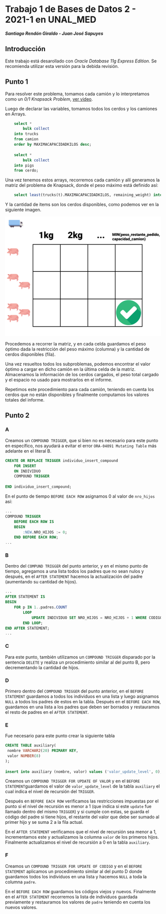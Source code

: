 # Trabajo 1 de Bases de Datos 2 - 2021-1 en UNAL_MED

**_Santiago Rendón Giraldo - Juan José Sapuyes_**

## Introducción

Este trabajo está desarollado con  _Oracle Database 11g Express Edition._  Se recomienda utilizar esta versión para la debida revisión. 

## Punto 1

Para resolver este problema, tomamos cada camión y lo interpretamos como un _0/1 Knapsack Problem_, [ver video](https://www.youtube.com/watch?v=xCbYmUPvc2Q).

Luego de declarar las variables, tomamos todos los cerdos y los camiones en Arrays.

```sql
    select *
        bulk collect
    into trucks
    from camion
    order by MAXIMACAPACIDADKILOS desc;

    select *
        bulk collect
    into pigs
    from cerdo;
```
Una vez tenemos estos arrays, recorremos cada camión y allí generamos la matriz del problema de Knapsack, donde el peso máximo está definido así:

```sql
    select least(trucks(t).MAXIMACAPACIDADKILOS, remaining_weight) into max_weight from dual;
```

Y la cantidad de items son los cerdos disponibles, como podemos ver en la siguiente imagen.

![Knapsack grid vacio](assets/knapsack_optimal1.png)

Procedemos a recorrer la matriz, y en cada celda guardamos el peso óptimo dada la restricción del peso máximo (columna) y la cantidad de cerdos disponibles (fila).

Una vez resueltos todos los subproblemas, podemos encontrar el valor óptimo a cargar en dicho camión en la última celda de la matriz. Almacenamos la información de los cerdos cargados, el peso total cargado y el espacio no usado para mostrarlos en el informe.

Repetimos este procedimiento para cada camión, teniendo en cuenta los cerdos que no están disponibles y finalmente computamos los valores totales del informe.


## Punto 2

### A
Creamos un `COMPOUND TRIGGER`, que si bien no es necesario para este punto en específico, nos ayudará a evitar el error `ORA-04091 Mutating Table` más adelante en el literal B.

```sql
CREATE OR REPLACE TRIGGER individuo_insert_compound
    FOR INSERT
    ON INDIVIDUO
    COMPOUND TRIGGER

END individuo_insert_compound;
```
En el punto de tiempo `BEFORE EACH ROW` asignamos 0 al valor de `nro_hijos` así:

```sql
...
COMPOUND TRIGGER
    BEFORE EACH ROW IS
    BEGIN
        :NEW.NRO_HIJOS := 0;
    END BEFORE EACH ROW;
...
```

### B
Dentro del `COMPUND TRIGGER` del punto anterior, y en el mismo punto de tiempo, agregamos a una lista todos los padres que no sean nulos y después, en el `AFTER STATEMENT` hacemos la actualización del padre (aumentando su cantidad de hijos).

```sql
...
AFTER STATEMENT IS
BEGIN
    FOR p IN 1..padres.COUNT
        LOOP
            UPDATE INDIVIDUO SET NRO_HIJOS = NRO_HIJOS + 1 WHERE CODIGO = padres(p);
        END LOOP;
END AFTER STATEMENT;
...
```

### C
Para este punto, también utilizamos un `COMPOUND TRIGGER` disparado por la sentencia `DELETE` y realiza un procedimiento similar al del punto B, pero decrementando la cantidad de hijos. 

### D
Primero dentro del `COMPOUND TRIGGER` del punto anterior, en el `BEFORE STATEMENT` guardamos a todos los individuos en una lista y luego asignamos `NULL` a todos los padres de estos en la tabla. Después en el `BEFORE EACH ROW`, guardamos en una lista a los padres que deben ser borrados y restauramos el resto de padres en el `AFTER STATEMENT`.

### E
Fue necesario para este punto crear la siguiente tabla

```sql
CREATE TABLE auxiliary(
 nombre VARCHAR2(20) PRIMARY KEY,
 valor NUMBER(8)
);

insert into auxiliary (nombre, valor) values ('valor_update_level', 0);
```
Creamos un `COMPOUND TRIGGER FOR UPDATE OF VALOR` y en el `BEFORE STATEMENT`guardamos el valor de `valor_update_level` de la tabla `auxiliary` el cual indica el nivel de recursión del `TRIGGER`.

Después en `BEFORE EACH ROW` verificamos las restricciones impuestas por el punto si el nivel de recursión es menor a 1 (que indica si este `update` fue llamado dentro del mismo `TRIGGER`) y si cumple con estas, se guarda el código del padre si tiene hijos, el restante del valor que debe ser sumado al primer hijo y se suma 2 a la fila actual. 

En el `AFTER STATEMENT` verificamos que el nivel de recursión sea menor a 1, incrementamos este y actualizamos la columna `valor` de los primeros hijos. Finalmente actualizamos el nivel de recursión a 0 en la tabla `auxiliary`.

### F
Creamos un `COMPOUND TRIGGER FOR UPDATE OF CODIGO` y en el `BEFORE STATEMENT` aplicamos un procedimiento similar al del punto D donde guardamos todos los individuos en una lista y hacemos `NULL` a toda la columna `padre`. 

En el `BEFORE EACH ROW` guardamos los códigos viejos y nuevos. Finalmente en el `AFTER STATEMENT` recorremos la lista de individuos guardada previamente y restauramos los valores de `padre` teniendo en cuenta los nuevos valores. 

